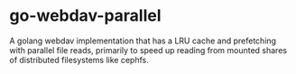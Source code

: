 # go-webdav-parallel
A golang webdav implementation that has a LRU  cache and prefetching with parallel file reads, primarily to speed up reading from mounted shares of distributed filesystems like cephfs.
